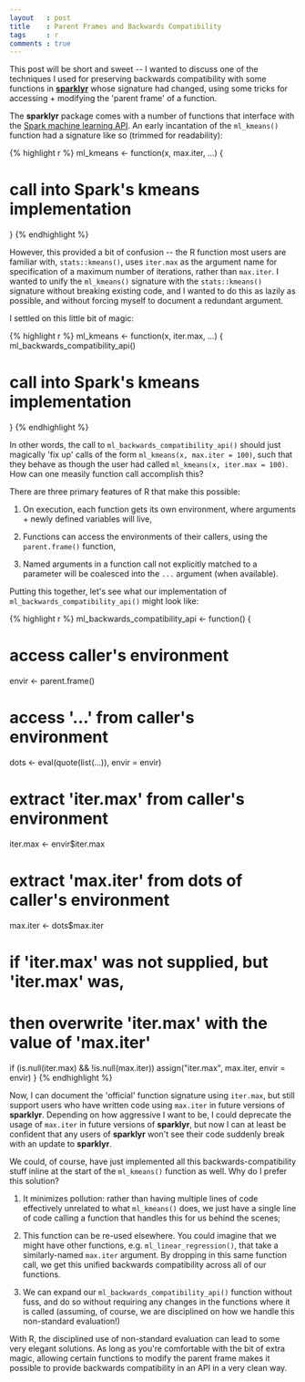 ```yaml
---
layout   : post
title    : Parent Frames and Backwards Compatibility
tags     : r
comments : true
---
```


This post will be short and sweet -- I wanted to discuss one of the techniques I used for preserving backwards compatibility with some functions in [**sparklyr**](http://spark.rstudio.com/) whose signature had changed, using some tricks for accessing + modifying the 'parent frame' of a function.

The **sparklyr** package comes with a number of functions that interface with the [Spark machine learning API](https://spark.apache.org/docs/latest/ml-guide.html). An early incantation of the `ml_kmeans()` function had a signature like so (trimmed for readability):


{% highlight r %}
ml_kmeans <- function(x, max.iter, ...) {
  # call into Spark's kmeans implementation
}
{% endhighlight %}

However, this provided a bit of confusion -- the R function most users are familiar with, `stats::kmeans()`, uses `iter.max` as the argument name for specification of a maximum number of iterations, rather than `max.iter`. I wanted to unify the `ml_kmeans()` signature with the `stats::kmeans()` signature without breaking existing code, and I wanted to do this as lazily as possible, and without forcing myself to document a redundant argument.

I settled on this little bit of magic:


{% highlight r %}
ml_kmeans <- function(x, iter.max, ...) {
  ml_backwards_compatibility_api()
  # call into Spark's kmeans implementation
}
{% endhighlight %}

In other words, the call to `ml_backwards_compatibility_api()` should just magically 'fix up' calls of the form `ml_kmeans(x, max.iter = 100)`, such that they behave as though the user had called `ml_kmeans(x, iter.max = 100)`. How can one measily function call accomplish this?

There are three primary features of R that make this possible:

1. On execution, each function gets its own environment, where arguments + newly defined variables will live,

2. Functions can access the environments of their callers, using the `parent.frame()` function,

3. Named arguments in a function call not explicitly matched to a parameter will be coalesced into the `...` argument (when available).

Putting this together, let's see what our implementation of `ml_backwards_compatibility_api()` might look like:


{% highlight r %}
ml_backwards_compatibility_api <- function() {
  
  # access caller's environment
  envir <- parent.frame()
  
  # access '...' from caller's environment
  dots <- eval(quote(list(...)), envir = envir)
  
  # extract 'iter.max' from caller's environment
  iter.max <- envir$iter.max
  
  # extract 'max.iter' from dots of caller's environment
  max.iter <- dots$max.iter
  
  # if 'iter.max' was not supplied, but 'iter.max' was,
  # then overwrite 'iter.max' with the value of 'max.iter'
  if (is.null(iter.max) && !is.null(max.iter))
    assign("iter.max", max.iter, envir = envir)
}
{% endhighlight %}

Now, I can document the 'official' function signature using `iter.max`, but still support users who have written code using `max.iter` in future versions of **sparklyr**. Depending on how aggressive I want to be, I could deprecate the usage of `max.iter` in future versions of **sparklyr**, but now I can at least be confident that any users of **sparklyr** won't see their code suddenly break with an update to **sparklyr**.

We could, of course, have just implemented all this backwards-compatibility stuff inline at the start of the `ml_kmeans()` function as well. Why do I prefer this solution?

1. It minimizes pollution: rather than having multiple lines of code effectively unrelated to what `ml_kmeans()` does, we just have a single line of code calling a function that handles this for us behind the scenes;

2. This function can be re-used elsewhere. You could imagine that we might have other functions, e.g. `ml_linear_regression()`, that take a similarly-named `max.iter` argument. By dropping in this same function call, we get this unified backwards compatibility across all of our functions.

3. We can expand our `ml_backwards_compatibility_api()` function without fuss, and do so without requiring any changes in the functions where it is called (assuming, of course, we are disciplined on how we handle this non-standard evaluation!)

With R, the disciplined use of non-standard evaluation can lead to some very elegant solutions. As long as you're comfortable with the bit of extra magic, allowing certain functions to modify the parent frame makes it possible to provide backwards compatibility in an API in a very clean way.
